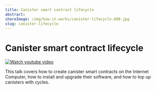 ```yaml
---
title: Canister smart contract lifecycle
abstract: 
shareImage: /img/how-it-works/canister-lifecycle.600.jpg
slug: canister-lifecycle
---
```


# Canister smart contract lifecycle

[![Watch youtube video](https://i.ytimg.com/vi/c5nv6vIG3OQ/maxresdefault.jpg)](https://www.youtube.com/watch?v=c5nv6vIG3OQ)

This talk covers how to create canister smart contracts on the Internet Computer, how to install and upgrade their software, and how to top up canisters with cycles. 


